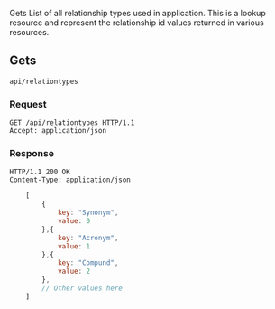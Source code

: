 Gets List of all relationship types used in application. This is a lookup resource and represent the relationship id values returned in various resources.

## Gets
`api/relationtypes`


### Request
```
GET /api/relationtypes HTTP/1.1
Accept: application/json
```

### Response
```
HTTP/1.1 200 OK
Content-Type: application/json
```

``` javascript
    [
        {
            key: "Synonym",
            value: 0
        },{
            key: "Acronym",
            value: 1
        },{
            key: "Compund",
            value: 2
        },
        // Other values here
    ]
```